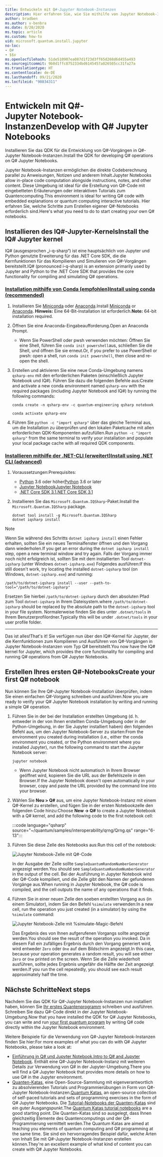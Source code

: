 ```yaml
---
title: Entwickeln mit Q#-Jupyter Notebook-Instanzen
description: Hier erfahren Sie, wie Sie mithilfe von Jupyter Notebook-Instanzen eine Anwendung vom Typ Q# erstellen.
author: bradben
ms.author: v-benbra
ms.date: 8/20/2020
ms.topic: article
ms.custom: how-to
uid: microsoft.quantum.install.jupyter
no-loc:
- Q#
- $$v
ms.openlocfilehash: 51de510907ea087d1f23d3ff65d268d6d455a493
ms.sourcegitcommit: 9b0d1ffc8752334bd6145457a826505cc31fa27a
ms.translationtype: HT
ms.contentlocale: de-DE
ms.lasthandoff: 09/21/2020
ms.locfileid: "90834311"
---
```

# <a name="develop-with-no-locq-jupyter-notebooks"></a><span data-ttu-id="3a8c5-103">Entwickeln mit Q#-Jupyter Notebook-Instanzen</span><span class="sxs-lookup"><span data-stu-id="3a8c5-103">Develop with Q# Jupyter Notebooks</span></span>

<span data-ttu-id="3a8c5-104">Installieren Sie das QDK für die Entwicklung von Q#-Vorgängen in Q#-Jupyter Notebook-Instanzen.</span><span class="sxs-lookup"><span data-stu-id="3a8c5-104">Install the QDK for developing Q# operations on Q# Jupyter Notebooks.</span></span>

<span data-ttu-id="3a8c5-105">Jupyter Notebook-Instanzen ermöglichen die direkte Codeberechnung parallel zu Anweisungen, Notizen und anderem Inhalt.</span><span class="sxs-lookup"><span data-stu-id="3a8c5-105">Jupyter Notebooks allow in-place code computation alongside instructions, notes, and other content.</span></span> <span data-ttu-id="3a8c5-106">Diese Umgebung ist ideal für die Erstellung von Q#-Code mit eingebetteten Erläuterungen oder interaktiven Tutorials zum Quantencomputing.</span><span class="sxs-lookup"><span data-stu-id="3a8c5-106">This environment is ideal for writing Q# code with embedded explanations or quantum computing interactive tutorials.</span></span> <span data-ttu-id="3a8c5-107">Hier erfahren Sie, welche Schritte zum Erstellen eigener Q#-Notebooks erforderlich sind.</span><span class="sxs-lookup"><span data-stu-id="3a8c5-107">Here's what you need to do to start creating your own Q# notebooks.</span></span>

## <a name="install-the-ino-locq-jupyter-kernel"></a><span data-ttu-id="3a8c5-108">Installieren des IQ#-Jupyter-Kernels</span><span class="sxs-lookup"><span data-stu-id="3a8c5-108">Install the IQ# Jupyter kernel</span></span>

<span data-ttu-id="3a8c5-109">IQ# (ausgesprochen „i-q-sharp“) ist eine hauptsächlich von Jupyter und Python genutzte Erweiterung für das .NET Core SDK, die die Kernfunktionen für das Kompilieren und Simulieren von Q#-Vorgängen bereitstellt.</span><span class="sxs-lookup"><span data-stu-id="3a8c5-109">IQ# (pronounced i-q-sharp) is an extension primarily used by Jupyter and Python to the .NET Core SDK that provides the core functionality for compiling and simulating Q# operations.</span></span>

### <a name="install-using-conda-recommended"></a>[<span data-ttu-id="3a8c5-110">Installation mithilfe von Conda (empfohlen)</span><span class="sxs-lookup"><span data-stu-id="3a8c5-110">Install using conda (recommended)</span></span>](#tab/tabid-conda)

1. <span data-ttu-id="3a8c5-111">Installieren Sie [Miniconda](https://docs.conda.io/en/latest/miniconda.html) oder [Anaconda](https://www.anaconda.com/products/individual#Downloads).</span><span class="sxs-lookup"><span data-stu-id="3a8c5-111">Install [Miniconda](https://docs.conda.io/en/latest/miniconda.html) or [Anaconda](https://www.anaconda.com/products/individual#Downloads).</span></span> <span data-ttu-id="3a8c5-112">**Hinweis:** Eine 64-Bit-Installation ist erforderlich.</span><span class="sxs-lookup"><span data-stu-id="3a8c5-112">**Note:** 64-bit installation required.</span></span>

1. <span data-ttu-id="3a8c5-113">Öffnen Sie eine Anaconda-Eingabeaufforderung.</span><span class="sxs-lookup"><span data-stu-id="3a8c5-113">Open an Anaconda Prompt.</span></span>

   - <span data-ttu-id="3a8c5-114">Wenn Sie PowerShell oder pwsh verwenden möchten: Öffnen Sie eine Shell, führen Sie `conda init powershell`aus, schließen Sie die Shell, und öffnen Sie sie erneut.</span><span class="sxs-lookup"><span data-stu-id="3a8c5-114">Or, if you prefer to use PowerShell or pwsh: open a shell, run `conda init powershell`, then close and re-open the shell.</span></span>

1. <span data-ttu-id="3a8c5-115">Erstellen und aktivieren Sie eine neue Conda-Umgebung namens `qsharp-env` mit den erforderlichen Paketen (einschließlich Jupyter Notebook und IQ#). Führen Sie dazu die folgenden Befehle aus:</span><span class="sxs-lookup"><span data-stu-id="3a8c5-115">Create and activate a new conda environment named `qsharp-env` with the required packages (including Jupyter Notebook and IQ#) by running the following commands:</span></span>

    ```
    conda create -n qsharp-env -c quantum-engineering qsharp notebook

    conda activate qsharp-env
    ```

1. <span data-ttu-id="3a8c5-116">Führen Sie `python -c "import qsharp"` über das gleiche Terminal aus, um die Installation zu überprüfen und den lokalen Paketcache mit allen erforderlichen QDK-Komponenten aufzufüllen.</span><span class="sxs-lookup"><span data-stu-id="3a8c5-116">Run `python -c "import qsharp"` from the same terminal to verify your installation and populate your local package cache with all required QDK components.</span></span>

### <a name="install-using-net-cli-advanced"></a>[<span data-ttu-id="3a8c5-117">Installieren mithilfe der .NET-CLI (erweitert)</span><span class="sxs-lookup"><span data-stu-id="3a8c5-117">Install using .NET CLI (advanced)</span></span>](#tab/tabid-dotnetcli)

1. <span data-ttu-id="3a8c5-118">Voraussetzungen:</span><span class="sxs-lookup"><span data-stu-id="3a8c5-118">Prerequisites:</span></span>

    - <span data-ttu-id="3a8c5-119">[Python](https://www.python.org/downloads/) 3.6 oder höher</span><span class="sxs-lookup"><span data-stu-id="3a8c5-119">[Python](https://www.python.org/downloads/) 3.6 or later</span></span>
    - [<span data-ttu-id="3a8c5-120">Jupyter Notebook</span><span class="sxs-lookup"><span data-stu-id="3a8c5-120">Jupyter Notebook</span></span>](https://jupyter.readthedocs.io/en/latest/install.html)
    - [<span data-ttu-id="3a8c5-121">.NET Core SDK 3.1</span><span class="sxs-lookup"><span data-stu-id="3a8c5-121">.NET Core SDK 3.1</span></span>](https://dotnet.microsoft.com/download/dotnet-core/3.1)

1. <span data-ttu-id="3a8c5-122">Installieren Sie das `Microsoft.Quantum.IQSharp`-Paket.</span><span class="sxs-lookup"><span data-stu-id="3a8c5-122">Install the `Microsoft.Quantum.IQSharp` package.</span></span>

    ```dotnetcli
    dotnet tool install -g Microsoft.Quantum.IQSharp
    dotnet iqsharp install
    ```

> [!NOTE]
> <span data-ttu-id="3a8c5-123">Wenn Sie während des Schritts `dotnet iqsharp install` einen Fehler erhalten, sollten Sie ein neues Terminalfenster öffnen und den Vorgang dann wiederholen.</span><span class="sxs-lookup"><span data-stu-id="3a8c5-123">If you get an error during the `dotnet iqsharp install` step, open a new terminal window and try again.</span></span>
> <span data-ttu-id="3a8c5-124">Falls der Vorgang immer noch nicht erfolgreich ist, sollten Sie mit dem installierten Tool `dotnet-iqsharp` (unter Windows `dotnet-iqsharp.exe`) Folgendes ausführen:</span><span class="sxs-lookup"><span data-stu-id="3a8c5-124">If this still doesn't work, try locating the installed `dotnet-iqsharp` tool (on Windows, `dotnet-iqsharp.exe`) and running:</span></span>
> ```
> /path/to/dotnet-iqsharp install --user --path-to-tool="/path/to/dotnet-iqsharp"
> ```
> <span data-ttu-id="3a8c5-125">Ersetzen Sie hierbei `/path/to/dotnet-iqsharp` durch den absoluten Pfad zum Tool `dotnet-iqsharp` in Ihrem Dateisystem.</span><span class="sxs-lookup"><span data-stu-id="3a8c5-125">where `/path/to/dotnet-iqsharp` should be replaced by the absolute path to the `dotnet-iqsharp` tool in your file system.</span></span>
> <span data-ttu-id="3a8c5-126">Normalerweise finden Sie dies unter `.dotnet/tools` in Ihrem Benutzerprofilordner.</span><span class="sxs-lookup"><span data-stu-id="3a8c5-126">Typically this will be under `.dotnet/tools` in your user profile folder.</span></span>
    
***

<span data-ttu-id="3a8c5-127">Das ist alles!</span><span class="sxs-lookup"><span data-stu-id="3a8c5-127">That's it!</span></span> <span data-ttu-id="3a8c5-128">Sie verfügen nun über den IQ#-Kernel für Jupyter, der die Kernfunktionen zum Kompilieren und Ausführen von Q#-Vorgängen in Jupyter Notebook-Instanzen vom Typ Q# bereitstellt.</span><span class="sxs-lookup"><span data-stu-id="3a8c5-128">You now have the IQ# kernel for Jupyter, which provides the core functionality for compiling and running Q# operations from Q# Jupyter Notebooks.</span></span>

## <a name="create-your-first-no-locq-notebook"></a><span data-ttu-id="3a8c5-129">Erstellen Ihres ersten Q#-Notebooks</span><span class="sxs-lookup"><span data-stu-id="3a8c5-129">Create your first Q# notebook</span></span>

<span data-ttu-id="3a8c5-130">Nun können Sie Ihre Q#-Jupyter Notebook-Installation überprüfen, indem Sie einen einfachen Q#-Vorgang schreiben und ausführen.</span><span class="sxs-lookup"><span data-stu-id="3a8c5-130">Now you are ready to verify your Q# Jupyter Notebook installation by writing and running a simple Q# operation.</span></span>

1. <span data-ttu-id="3a8c5-131">Führen Sie in der bei der Installation erstellten Umgebung (d. h. entweder in der von Ihnen erstellten Conda-Umgebung oder in der Python-Umgebung, in der Sie Jupyter installiert haben) den folgenden Befehl aus, um den Jupyter Notebook-Server zu starten:</span><span class="sxs-lookup"><span data-stu-id="3a8c5-131">From the environment you created during installation (i.e., either the conda environment you created, or the Python environment where you installed Jupyter), run the following command to start the Jupyter Notebook server:</span></span>

    ```
    jupyter notebook
    ```

    - <span data-ttu-id="3a8c5-132">Wenn Jupyter Notebook nicht automatisch in Ihrem Browser geöffnet wird, kopieren Sie die URL aus der Befehlszeile in den Browser.</span><span class="sxs-lookup"><span data-stu-id="3a8c5-132">If the Jupyter Notebook doesn't open automatically in your browser, copy and paste the URL provided by the command line into your browser.</span></span>

1. <span data-ttu-id="3a8c5-133">Wählen Sie **Neu > Q#** aus, um eine Jupyter Notebook-Instanz mit einem Q#-Kernel zu erstellen, und fügen Sie in der ersten Notebookzelle den folgenden Code hinzu:</span><span class="sxs-lookup"><span data-stu-id="3a8c5-133">Choose **New → Q#** to create a Jupyter Notebook with a Q# kernel, and add the following code to the first notebook cell:</span></span>

    :::code language="qsharp" source="~/quantum/samples/interoperability/qrng/Qrng.qs" range="6-13":::

1. <span data-ttu-id="3a8c5-134">Führen Sie diese Zelle des Notebooks aus:</span><span class="sxs-lookup"><span data-stu-id="3a8c5-134">Run this cell of the notebook:</span></span>

    ![Jupyter Notebook-Zelle mit Q#-Code](~/media/install-guide-jupyter.png)

    <span data-ttu-id="3a8c5-136">In der Ausgabe der Zelle sollte `SampleQuantumRandomNumberGenerator` angezeigt werden.</span><span class="sxs-lookup"><span data-stu-id="3a8c5-136">You should see `SampleQuantumRandomNumberGenerator` in the output of the cell.</span></span> <span data-ttu-id="3a8c5-137">Bei der Ausführung in Jupyter Notebook wird der Q#-Code kompiliert, und die Zelle gibt den Namen der gefundenen Vorgänge aus.</span><span class="sxs-lookup"><span data-stu-id="3a8c5-137">When running in Jupyter Notebook, the Q# code is compiled, and the cell outputs the name of any operations that it finds.</span></span>

1. <span data-ttu-id="3a8c5-138">Führen Sie in einer neuen Zelle den soeben erstellten Vorgang aus (in einem Simulator), indem Sie den Befehl `%simulate` verwenden:</span><span class="sxs-lookup"><span data-stu-id="3a8c5-138">In a new cell, run the operation you just created (in a simulator) by using the `%simulate` command:</span></span>

    ![Jupyter Notebook-Zelle mit %simulate-Magic-Befehl](~/media/install-guide-jupyter-simulate.png)

    <span data-ttu-id="3a8c5-140">Das Ergebnis des von Ihnen aufgerufenen Vorgangs sollte angezeigt werden.</span><span class="sxs-lookup"><span data-stu-id="3a8c5-140">You should see the result of the operation you invoked.</span></span> <span data-ttu-id="3a8c5-141">Da in diesem Fall ein zufälliges Ergebnis durch den Vorgang generiert wird, wird entweder `Zero` oder `One` auf dem Bildschirm angezeigt.</span><span class="sxs-lookup"><span data-stu-id="3a8c5-141">In this case, because your operation generates a random result, you will see either `Zero` or `One` printed on the screen.</span></span> <span data-ttu-id="3a8c5-142">Wenn Sie die Zelle wiederholt ausführen, sollte jedes Ergebnis ungefähr die Hälfte der Zeit angezeigt werden.</span><span class="sxs-lookup"><span data-stu-id="3a8c5-142">If you run the cell repeatedly, you should see each result approximately half the time.</span></span>

## <a name="next-steps"></a><span data-ttu-id="3a8c5-143">Nächste Schritte</span><span class="sxs-lookup"><span data-stu-id="3a8c5-143">Next steps</span></span>

<span data-ttu-id="3a8c5-144">Nachdem Sie das QDK für Q#-Jupyter Notebook-Instanzen nun installiert haben, können Sie [Ihr erstes Quantenprogramm](xref:microsoft.quantum.quickstarts.qrng) schreiben und ausführen. Schreiben Sie dazu Q#-Code direkt in der Jupyter Notebook-Umgebung.</span><span class="sxs-lookup"><span data-stu-id="3a8c5-144">Now that you have installed the QDK for Q# Jupyter Notebooks, you can write and run [your first quantum program](xref:microsoft.quantum.quickstarts.qrng) by writing Q# code directly within the Jupyter Notebook environment.</span></span>

<span data-ttu-id="3a8c5-145">Weitere Beispiele für die Verwendung von Q#-Jupyter Notebook-Instanzen finden Sie hier:</span><span class="sxs-lookup"><span data-stu-id="3a8c5-145">For more examples of what you can do with Q# Jupyter Notebooks, please take a look at:</span></span>

- <span data-ttu-id="3a8c5-146">[Einführung in Q# und Jupyter Notebook.](https://docs.microsoft.com/samples/microsoft/quantum/intro-to-qsharp-jupyter/)</span><span class="sxs-lookup"><span data-stu-id="3a8c5-146">[Intro to Q# and Jupyter Notebook](https://docs.microsoft.com/samples/microsoft/quantum/intro-to-qsharp-jupyter/).</span></span> <span data-ttu-id="3a8c5-147">Enthält eine Q#-Jupyter Notebook-Instanz mit weiteren Details zur Verwendung von Q# in der Jupyter-Umgebung.</span><span class="sxs-lookup"><span data-stu-id="3a8c5-147">There you will find a Q# Jupyter Notebook that provides more details on how to use Q# in the Jupyter environment.</span></span>
- <span data-ttu-id="3a8c5-148">[Quanten-Katas](xref:microsoft.quantum.overview.katas), eine Open-Source-Sammlung mit eigenverantwortlich zu absolvierenden Tutorials und Programmierübungen in Form von Q#-Jupyter Notebook-Instanzen.</span><span class="sxs-lookup"><span data-stu-id="3a8c5-148">[Quantum Katas](xref:microsoft.quantum.overview.katas), an open-source collection of self-paced tutorials and sets of programming exercises in the form of Q# Jupyter Notebooks.</span></span> <span data-ttu-id="3a8c5-149">Die [Tutorial-Notebooks der Quanten-Katas](https://github.com/microsoft/QuantumKatas#tutorial-topics) sind ein guter Ausgangspunkt.</span><span class="sxs-lookup"><span data-stu-id="3a8c5-149">The [Quantum Katas tutorial notebooks](https://github.com/microsoft/QuantumKatas#tutorial-topics) are a good starting point.</span></span> <span data-ttu-id="3a8c5-150">Die Quanten-Katas sind so ausgelegt, dass Ihnen gleichzeitig Elemente des Quantencomputings und der Q#-Programmierung vermittelt werden.</span><span class="sxs-lookup"><span data-stu-id="3a8c5-150">The Quantum Katas are aimed at teaching you elements of quantum computing and Q# programming at the same time.</span></span> <span data-ttu-id="3a8c5-151">Sie sind ein hervorragendes Beispiel dafür, welche Arten von Inhalt Sie mit Q#-Jupyter Notebook-Instanzen erstellen können.</span><span class="sxs-lookup"><span data-stu-id="3a8c5-151">They're an excellent example of what kind of content you can create with Q# Jupyter Notebooks.</span></span>
